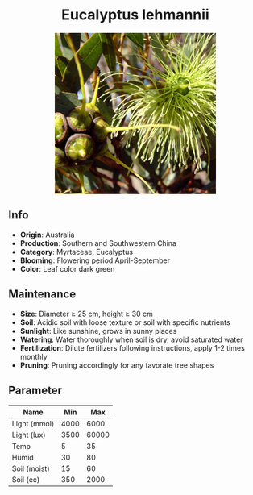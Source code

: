 <h1 align='center'>Eucalyptus lehmannii</h1>
<p align="center">
    <img 
        align='center'
        width='320'
        src="../images/eucalyptus lehmannii.png" 
        alt='Eucalyptus lehmannii' />
</p>

## Info

 - **Origin**: Australia
 - **Production**: Southern and Southwestern China
 - **Category**: Myrtaceae, Eucalyptus
 - **Blooming**: Flowering period April-September
 - **Color**: Leaf color dark green

## Maintenance

 - **Size**: Diameter ≥ 25 cm, height ≥ 30 cm
 - **Soil**: Acidic soil with loose texture or soil with specific nutrients
 - **Sunlight**: Like sunshine, grows in sunny places
 - **Watering**: Water thoroughly when soil is dry, avoid saturated water
 - **Fertilization**: Dilute fertilizers following instructions, apply 1-2 times monthly
 - **Pruning**: Pruning accordingly for any favorate tree shapes

## Parameter

| Name         | Min  | Max   |
|--------------|------|-------|
| Light (mmol) | 4000 | 6000  |
| Light (lux)  | 3500 | 60000 |
| Temp         | 5    | 35    |
| Humid        | 30   | 80    |
| Soil (moist) | 15   | 60    |
| Soil (ec)    | 350  | 2000  |